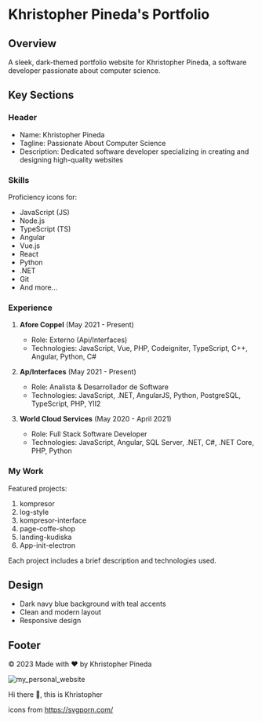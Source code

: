 # Khristopher Pineda's Portfolio

## Overview
A sleek, dark-themed portfolio website for Khristopher Pineda, a software developer passionate about computer science.

## Key Sections

### Header
- Name: Khristopher Pineda
- Tagline: Passionate About Computer Science
- Description: Dedicated software developer specializing in creating and designing high-quality websites

### Skills
Proficiency icons for:
- JavaScript (JS)
- Node.js
- TypeScript (TS)
- Angular
- Vue.js
- React
- Python
- .NET
- Git
- And more...

### Experience
1. **Afore Coppel** (May 2021 - Present)
   - Role: Externo (Api/Interfaces)
   - Technologies: JavaScript, Vue, PHP, Codeigniter, TypeScript, C++, Angular, Python, C#

2. **Ap/Interfaces** (May 2021 - Present)
   - Role: Analista & Desarrollador de Software
   - Technologies: JavaScript, .NET, AngularJS, Python, PostgreSQL, TypeScript, PHP, YII2

3. **World Cloud Services** (May 2020 - April 2021)
   - Role: Full Stack Software Developer
   - Technologies: JavaScript, Angular, SQL Server, .NET, C#, .NET Core, PHP, Python

### My Work
Featured projects:
1. kompresor
2. log-style
3. kompresor-interface
4. page-coffe-shop
5. landing-kudiska
6. App-init-electron

Each project includes a brief description and technologies used.

## Design
- Dark navy blue background with teal accents
- Clean and modern layout
- Responsive design

## Footer
© 2023 Made with ❤️ by Khristopher Pineda

![my_personal_website](https://github.com/khr1stopher/my-personal-website/assets/53666004/1d18f7a9-9a60-4da4-8d4e-3ea09dd35465)

Hi there 👋, this is Khristopher

icons from https://svgporn.com/
